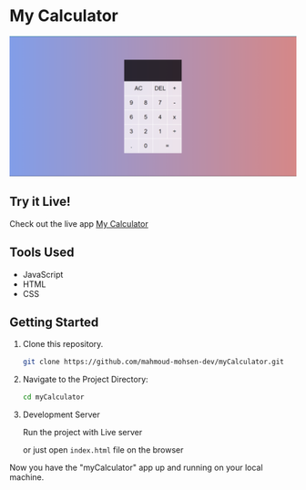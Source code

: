 # My Calculator

<img src='./myCalculator-preview.png'></img>

## Try it Live!

Check out the live app [My Calculator](https://my-calculator-demo.vercel.app/)

## Tools Used

-   JavaScript
-   HTML
-   CSS

## Getting Started

1. Clone this repository.

    ```bash
    git clone https://github.com/mahmoud-mohsen-dev/myCalculator.git
    ```

2. Navigate to the Project Directory:
    ```bash
    cd myCalculator
    ```
3. Development Server

    Run the project with Live server

    or just open `index.html` file on the browser

Now you have the "myCalculator" app up and running on your local machine.
